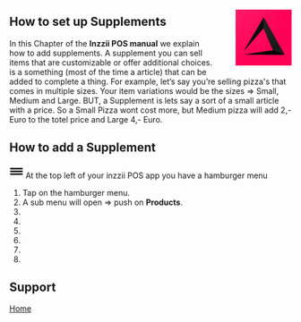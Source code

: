 <img src="../Assets/Pictures/play_store_512.png" alt="inzzii logo" width="100" align="right" style="margin-left: 40px; margin-top: 20px; margin-bottom: 10px"/>

## How to set up Supplements

In this Chapter of the **Inzzii POS manual** we explain how to add supplements. A supplement you can sell items that are customizable or offer additional choices. is a something (most of the time a article) that can be added to complete a thing. For example, let’s say you’re selling pizza's that comes in multiple sizes. Your item variations would be the sizes => Small, Medium and Large. BUT, a Supplement is lets say a sort of a small article with a price. So a Small Pizza wont cost more, but Medium pizza will add 2,- Euro to the totel price and Large 4,- Euro.


## How to add a Supplement

<img src="../Assets/Pictures/Hmenu.png" alt="hamburgermenu" width="25" height="25"/> At the top left of your inzzii POS app you have a hamburger menu 
1. Tap on the hamburger menu.
2. A sub menu will open => push on **Products**.
3. 
4. 
5. 
6. 
7. 
8.  


## Support
[Home](../index.md)
